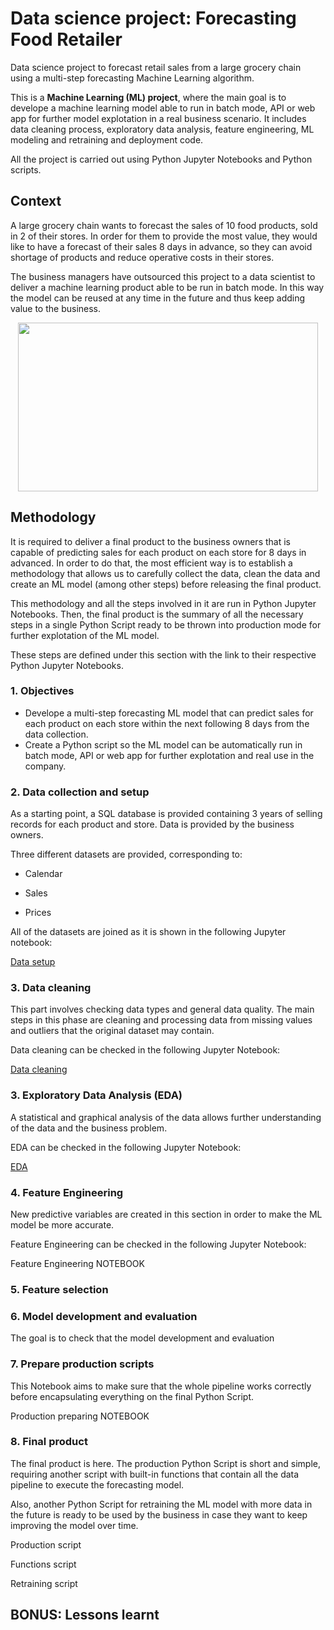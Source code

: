 # Data science project: Forecasting Food Retailer
Data science project to forecast retail sales from a large grocery chain using a multi-step forecasting Machine Learning algorithm.

This is a **Machine Learning (ML) project**, where the main goal is to develope a machine learning model able to run in batch mode, API or web app for further model explotation in a real business scenario. It includes data cleaning process, exploratory data analysis, feature engineering, ML modeling and retraining and deployment code.

All the project is carried out using Python Jupyter Notebooks and Python scripts.

## Context
A large grocery chain wants to forecast the sales of 10 food products, sold in 2 of their stores. In order for them to provide the most value, they would like to have a forecast of their sales 8 days in advance, so they can avoid shortage of products and reduce operative costs in their stores.

The business managers have outsourced this project to a data scientist to deliver a machine learning product able to be run in batch mode. In this way the model can be reused at any time in the future and thus keep adding value to the business.

<p align="center">
  <img width="480" height="270" src="https://github.com/luis-cj/data-science-forecasting-food-retailer/blob/main/images/grocery_store_gif.gif">
</p>


## Methodology

It is required to deliver a final product to the business owners that is capable of predicting sales for each product on each store for 8 days in advanced. In order to do that, the most efficient way is to establish a methodology that allows us to carefully collect the data, clean the data and create an ML model (among other steps) before releasing the final product.

This methodology and all the steps involved in it are run in Python Jupyter Notebooks. Then, the final product is the summary of all the necessary steps in a single Python Script ready to be thrown into production mode for further explotation of the ML model.

These steps are defined under this section with the link to their respective Python Jupyter Notebooks.

<!-- I would like to add at some point if I have time some definition of forecasting and specifically multi-step recursive forecasting. Mention big data modeling capabilities. -->

### 1. Objectives

- Develope a multi-step forecasting ML model that can predict sales for each product on each store within the next following 8 days from the data collection. 
- Create a Python script so the ML model can be automatically run in batch mode, API or web app for further explotation and real use in the company.

### 2. Data collection and setup

As a starting point, a SQL database is provided containing 3 years of selling records for each product and store. Data is provided by the business owners.

Three different datasets are provided, corresponding to:

- Calendar

- Sales

- Prices

All of the datasets are joined as it is shown in the following Jupyter notebook:

[Data setup](https://github.com/luis-cj/data-science-forecasting-food-retailer/blob/main/notebooks/01_DataCollection_Setup.ipynb)

### 3. Data cleaning

This part involves checking data types and general data quality. The main steps in this phase are cleaning and processing data from missing values and outliers that the original dataset may contain.

Data cleaning can be checked in the following Jupyter Notebook:

[Data cleaning](https://github.com/luis-cj/data-science-forecasting-food-retailer/blob/main/notebooks/02_DataCleaning.ipynb)

### 3. Exploratory Data Analysis (EDA)

A statistical and graphical analysis of the data allows further understanding of the data and the business problem.

EDA can be checked in the following Jupyter Notebook:

[EDA](https://github.com/luis-cj/data-science-forecasting-food-retailer/blob/main/notebooks/03_EDA.ipynb)

### 4. Feature Engineering

<!-- All variables that are going to be used in the ML model need to be prepared for that task. Here, any new variables relevant for the problem might be created. Also, a first feature selection is carried out. Finally, different class balancing methods can be evaluated to check whether they're necessary or not. -->

New predictive variables are created in this section in order to make the ML model be more accurate.

Feature Engineering can be checked in the following Jupyter Notebook:

Feature Engineering NOTEBOOK

### 5. Feature selection


### 6. Model development and evaluation

The goal is to check that the model development and evaluation 


### 7. Prepare production scripts

This Notebook aims to make sure that the whole pipeline works correctly before encapsulating everything on the final Python Script. 

Production preparing NOTEBOOK

### 8. Final product 

The final product is here. The production Python Script is short and simple, requiring another script with built-in functions that contain all the data pipeline to execute the forecasting model.

Also, another Python Script for retraining the ML model with more data in the future is ready to be used by the business in case they want to keep improving the model over time.

Production script 

Functions script

Retraining script

## BONUS: Lessons learnt


